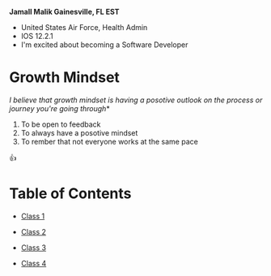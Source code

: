 
**Jamall Malik Gainesville, FL EST**

- United States Air Force, Health Admin
- IOS 12.2.1
- I'm excited about becoming a Software Developer

# Growth Mindset #

*I believe that growth mindset is having a posotive outlook on the process or
journey you're going through**

1. To be open to feedback
2. To always have a posotive mindset
3. To rember that not everyone works at the same pace

 👍

# Table of Contents

- [Class 1](Class1.md)

- [Class 2](https://github.com/JamallM1/reading-notes.git/Class2.md)

- [Class 3](https://github.com/JamallM1/reading-notes.git/class3.md)

- [Class 4](https://github.com/JamallM1/reading-notes.git/class4.md)
